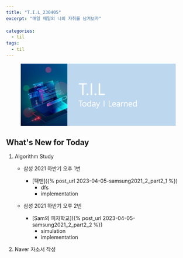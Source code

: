 ```yaml
---
title: "T.I.L_230405"
excerpt: "매일 매일의 나의 자취를 남겨보자"

categories:
  - til
tags:
  - til
---
```

<figure>
    <img src="/assets/images/til_image.png">
</figure>

## What's New for  Today   

1. Algorithm Study
    - 삼성 2021 하반기 오후 1번
        - [팩맨]({% post_url 2023-04-05-samsung2021_2_part2_1 %})
            - dfs
            - implementation

    - 삼성 2021 하반기 오후 2번
      - [Sam의 피자학교]({% post_url 2023-04-05-samsung2021_2_part2_2 %})
          - simulation
          - implementation

2. Naver 자소서 작성
